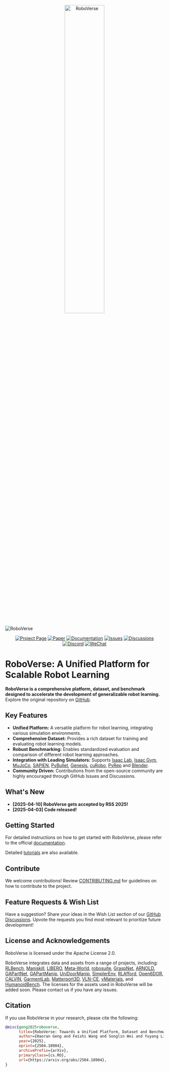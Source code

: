 <p align="center">
  <img src="docs/source/_static/RoboVerse86.22.svg" width="50%" alt="RoboVerse">
</p>

![RoboVerse](docs/source/metasim/images/tea.jpg)

<p align="center">
  <a href="https://roboverseorg.github.io"><img src="https://img.shields.io/badge/project-page-brightgreen" alt="Project Page"></a>
  <a href="https://arxiv.org/abs/2504.18904"><img src="https://img.shields.io/badge/paper-preprint-red" alt="Paper"></a>
  <a href="https://roboverse.wiki"><img src="https://img.shields.io/badge/doc-page-orange" alt="Documentation"></a>
  <a href="https://github.com/RoboVerseOrg/RoboVerse/issues"><img src="https://img.shields.io/github/issues/RoboVerseOrg/RoboVerse?color=yellow" alt="Issues"></a>
  <a href="https://github.com/RoboVerseOrg/RoboVerse/discussions"><img src="https://img.shields.io/github/discussions/RoboVerseOrg/RoboVerse?color=blueviolet" alt="Discussions"></a>
  <a href="https://discord.gg/6e2CPVnAD3"><img src="https://img.shields.io/discord/1356345436927168552?logo=discord&color=blue" alt="Discord"></a>
  <a href="docs/source/_static/wechat.jpg"><img src="https://img.shields.io/badge/wechat-QR_code-green" alt="WeChat"></a>
</p>

# RoboVerse: A Unified Platform for Scalable Robot Learning

**RoboVerse is a comprehensive platform, dataset, and benchmark designed to accelerate the development of generalizable robot learning.** Explore the original repository on [GitHub](https://github.com/RoboVerseOrg/RoboVerse).

## Key Features

*   **Unified Platform:** A versatile platform for robot learning, integrating various simulation environments.
*   **Comprehensive Dataset:** Provides a rich dataset for training and evaluating robot learning models.
*   **Robust Benchmarking:** Enables standardized evaluation and comparison of different robot learning approaches.
*   **Integration with Leading Simulators:** Supports [Isaac Lab](https://github.com/isaac-sim/IsaacLab), [Isaac Gym](https://developer.nvidia.com/isaac-gym), [MuJoCo](https://github.com/google-deepmind/mujoco), [SAPIEN](https://github.com/haosulab/SAPIEN), [PyBullet](https://github.com/bulletphysics/bullet3), [Genesis](https://github.com/Genesis-Embodied-AI/Genesis), [cuRobo](https://github.com/NVlabs/curobo), [PyRep](https://github.com/stepjam/PyRep) and [Blender](https://www.blender.org/).
*   **Community Driven:**  Contributions from the open-source community are highly encouraged through GitHub Issues and Discussions.

## What's New
*   **[2025-04-10] RoboVerse gets accepted by RSS 2025!**
*   **[2025-04-03] Code released!**

## Getting Started

For detailed instructions on how to get started with RoboVerse, please refer to the official [documentation](https://roboverse.wiki/metasim/#).

Detailed [tutorials](https://roboverse.wiki/metasim/get_started/quick_start/0_static_scene) are also available.

## Contribute

We welcome contributions!  Review [CONTRIBUTING.md](./CONTRIBUTING.md) for guidelines on how to contribute to the project.

## Feature Requests & Wish List

Have a suggestion?  Share your ideas in the Wish List section of our [GitHub Discussions](https://github.com/RoboVerseOrg/RoboVerse/discussions/categories/wish-list).  Upvote the requests you find most relevant to prioritize future development!

## License and Acknowledgements

RoboVerse is licensed under the Apache License 2.0.

RoboVerse integrates data and assets from a range of projects, including: [RLBench](https://github.com/stepjam/RLBench), [Maniskill](https://github.com/haosulab/ManiSkill), [LIBERO](https://github.com/Lifelong-Robot-Learning/LIBERO), [Meta-World](https://github.com/Farama-Foundation/Metaworld), [robosuite](https://github.com/ARISE-Initiative/robosuite), [GraspNet](https://graspnet.net/), [ARNOLD](https://arnold-benchmark.github.io/), [GAPartNet](https://github.com/PKU-EPIC/GAPartNet), [GAPartManip](https://arxiv.org/abs/2411.18276), [UniDoorManip](https://github.com/sectionZ6/UniDoorManip), [SimplerEnv](https://github.com/simpler-env/SimplerEnv), [RLAfford](https://github.com/hyperplane-lab/RLAfford), [Open6DOR](https://github.com/Selina2023/Open6DOR), [CALVIN](https://github.com/mees/calvin), [GarmentLab](https://github.com/GarmentLab/GarmentLab), [Matterport3D](https://github.com/niessner/Matterport), [VLN-CE](https://github.com/jacobkrantz/VLN-CE), [vMaterials](https://developer.nvidia.com/vmaterials), and [HumanoidBench](https://github.com/carlosferrazza/humanoid-bench).
 The licenses for the assets used in RoboVerse will be added soon. Please contact us if you have any issues.

## Citation

If you use RoboVerse in your research, please cite the following:

```bibtex
@misc{geng2025roboverse,
      title={RoboVerse: Towards a Unified Platform, Dataset and Benchmark for Scalable and Generalizable Robot Learning}, 
      author={Haoran Geng and Feishi Wang and Songlin Wei and Yuyang Li and Bangjun Wang and Boshi An and Charlie Tianyue Cheng and Haozhe Lou and Peihao Li and Yen-Jen Wang and Yutong Liang and Dylan Goetting and Chaoyi Xu and Haozhe Chen and Yuxi Qian and Yiran Geng and Jiageng Mao and Weikang Wan and Mingtong Zhang and Jiangran Lyu and Siheng Zhao and Jiazhao Zhang and Jialiang Zhang and Chengyang Zhao and Haoran Lu and Yufei Ding and Ran Gong and Yuran Wang and Yuxuan Kuang and Ruihai Wu and Baoxiong Jia and Carlo Sferrazza and Hao Dong and Siyuan Huang and Yue Wang and Jitendra Malik and Pieter Abbeel},
      year={2025},
      eprint={2504.18904},
      archivePrefix={arXiv},
      primaryClass={cs.RO},
      url={https://arxiv.org/abs/2504.18904}, 
}